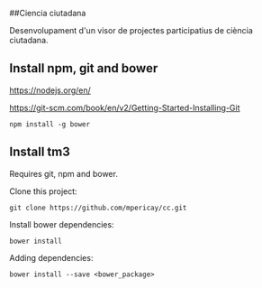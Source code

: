 ##Ciencia ciutadana

Desenvolupament d'un visor de projectes participatius de ciència ciutadana.

## Install npm, git and bower

https://nodejs.org/en/

https://git-scm.com/book/en/v2/Getting-Started-Installing-Git
    
    npm install -g bower

## Install tm3

Requires git, npm and bower.

Clone this project:

    git clone https://github.com/mpericay/cc.git

Install bower dependencies:

    bower install
    
Adding dependencies:

    bower install --save <bower_package>